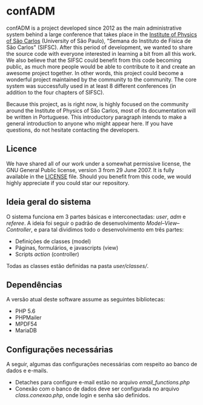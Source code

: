 confADM
====

confADM is a project developed since 2012 as the main administrative system behind a large conference that takes place in the [Institute of Physics of São Carlos](http://www.ifsc.usp.br/) (University of São Paulo), "Semana do Instituto de Física de São Carlos" (SIFSC). After this period of development, we wanted to share the source code with everyone interested in learning a bit from all this work. We also believe that the SIFSC could benefit from this code becoming public, as much more people would be able to contribute to it and create an awesome project together. In other words, this project could become a wonderful project maintained by the community to the community. The core system was successfully used in at least 8 different conferences (in addition to the four chapters of SIFSC).

Because this project, as is right now, is highly focused on the community around the Institute of Physics of São Carlos, most of its documentation will be written in Portuguese. This introductory paragraph intends to make a general introduction to anyone who might appear here. If you have questions, do not hesitate contacting the developers.


Licence
---

We have shared all of our work under a somewhat permissive license, the GNU
General Public license, version 3 from 29 June 2007. It is fully available in
the [LICENSE](https://github.com/VandroiyLabs/confADM/blob/master/LICENSE) file.
Should you benefit from this code, we would highly appreciate if you could star
our repository.


Ideia geral do sistema
---

O sistema funciona em 3 partes básicas e interconectadas: _user_, _adm_ e _referee_. A ideia foi seguir o padrão de desenvolvimento _Model–View–Controller_, e para tal dividimos todo o desenvolvimento em três partes:

* Definições de classes (model)
* Páginas, formulários, e javascripts (view)
* Scripts _action_ (controller)

Todas as classes estão definidas na pasta _user/classes/_.

Dependências
----

A versão atual deste software assume as seguintes bibliotecas:

* PHP 5.6
* PHPMailer
* MPDF54
* MariaDB


Configurações necessárias
---

A seguir, algumas das configurações necessárias com respeito ao banco de dados e e-mails.

* Detaches para configure e-mail estão no arquivo _email_functions.php_
* Conexão com o banco de dados deve ser configurada no arquivo _class.conexao.php_, onde login e senha são definidos.
